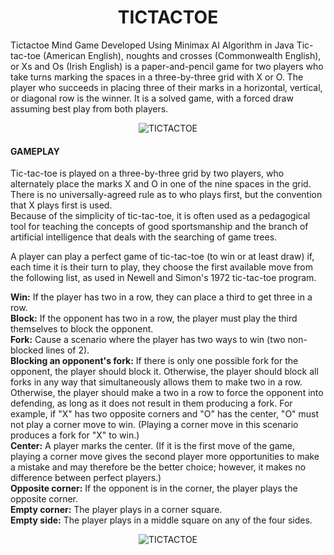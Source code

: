 <h1 align="center">TICTACTOE</h1>
Tictactoe Mind Game Developed Using Minimax AI Algorithm in Java
Tic-tac-toe (American English), noughts and crosses (Commonwealth English), or Xs and Os (Irish English) is a paper-and-pencil game for two players who take turns marking the spaces in a three-by-three grid with X or O. The player who succeeds in placing three of their marks in a horizontal, vertical, or diagonal row is the winner. It is a solved game, with a forced draw assuming best play from both players.

<p align="center"><img src="https://user-images.githubusercontent.com/91747813/138558429-edca5044-c679-4ddd-8637-c496ef46fc2b.png" alt="TICTACTOE"/></p>


<h4 align="left">GAMEPLAY</h4>
Tic-tac-toe is played on a three-by-three grid by two players, who alternately place the marks X and O in one of the nine spaces in the grid.<br>
There is no universally-agreed rule as to who plays first, but the convention that X plays first is used.<br>
Because of the simplicity of tic-tac-toe, it is often used as a pedagogical tool for teaching the concepts of good sportsmanship and the branch of artificial intelligence that deals with the searching of game trees.<br>

A player can play a perfect game of tic-tac-toe (to win or at least draw) if, each time it is their turn to play, they choose the first available move from the following list, as used in Newell and Simon's 1972 tic-tac-toe program.<br>

<b>Win:</b> If the player has two in a row, they can place a third to get three in a row.<br>
<b>Block:</b> If the opponent has two in a row, the player must play the third themselves to block the opponent.<br>
<b>Fork:</b> Cause a scenario where the player has two ways to win (two non-blocked lines of 2).<br>
<b>Blocking an opponent's fork:</b> If there is only one possible fork for the opponent, the player should block it. Otherwise, the player should block all forks in any way that simultaneously allows them to make two in a row. Otherwise, the player should make a two in a row to force the opponent into defending, as long as it does not result in them producing a fork. For example, if "X" has two opposite corners and "O" has the center, "O" must not play a corner move to win. (Playing a corner move in this scenario produces a fork for "X" to win.)<br>
<b>Center:</b> A player marks the center. (If it is the first move of the game, playing a corner move gives the second player more opportunities to make a mistake and may therefore be the better choice; however, it makes no difference between perfect players.)<br>
<b>Opposite corner:</b> If the opponent is in the corner, the player plays the opposite corner.<br>
<b>Empty corner:</b> The player plays in a corner square.<br>
<b>Empty side:</b> The player plays in a middle square on any of the four sides.<br>

<p align="center"><img src="https://img.poki.com/cdn-cgi/image/quality=78,width=600,height=600,fit=cover,g=0.5x0.5,f=auto/d07c1db617a36898b5e8c71013d228d11003eb36d7150b7abfe988fe097c7d66.png" alt="TICTACTOE"/></p>
